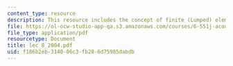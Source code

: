 ```yaml
---
content_type: resource
description: This resource includes the concept of finite (Lumped) elements.
file: https://ol-ocw-studio-app-qa.s3.amazonaws.com/courses/6-551j-acoustics-of-speech-and-hearing-fall-2004/f186b2eb314006c3fb286d75985dabdb_lec_8_2004.pdf
file_type: application/pdf
resourcetype: Document
title: lec_8_2004.pdf
uid: f186b2eb-3140-06c3-fb28-6d75985dabdb
---
```

